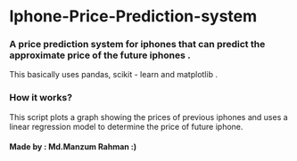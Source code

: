 # Iphone-Price-Prediction-system


### A price prediction system for iphones that can predict the approximate price of the future iphones .
This basically uses pandas, scikit - learn and matplotlib .


### How it works?
This script plots a graph showing the prices of previous iphones and uses a linear regression model to determine the price of future iphone.


#### Made by : Md.Manzum Rahman :)
